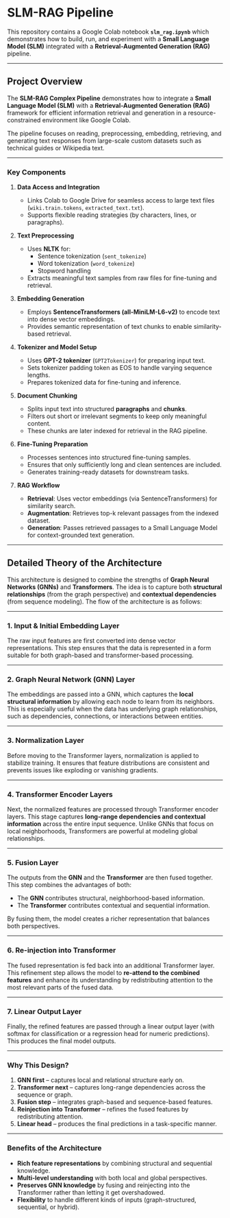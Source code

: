 # SLM-RAG Pipeline

This repository contains a Google Colab notebook **`slm_rag.ipynb`** which demonstrates how to build, run, and experiment with a **Small Language Model (SLM)** integrated with a **Retrieval-Augmented Generation (RAG)** pipeline. 

---

## Project Overview

The **SLM-RAG Complex Pipeline** demonstrates how to integrate a **Small Language Model (SLM)** with a **Retrieval-Augmented Generation (RAG)** framework for efficient information retrieval and generation in a resource-constrained environment like Google Colab.  

The pipeline focuses on reading, preprocessing, embedding, retrieving, and generating text responses from large-scale custom datasets such as technical guides or Wikipedia text.

---

### Key Components

1. **Data Access and Integration**
   - Links Colab to Google Drive for seamless access to large text files (`wiki.train.tokens`, `extracted_text.txt`).
   - Supports flexible reading strategies (by characters, lines, or paragraphs).

2. **Text Preprocessing**
   - Uses **NLTK** for:
     - Sentence tokenization (`sent_tokenize`)
     - Word tokenization (`word_tokenize`)
     - Stopword handling
   - Extracts meaningful text samples from raw files for fine-tuning and retrieval.

3. **Embedding Generation**
   - Employs **SentenceTransformers (all-MiniLM-L6-v2)** to encode text into dense vector embeddings.
   - Provides semantic representation of text chunks to enable similarity-based retrieval.

4. **Tokenizer and Model Setup**
   - Uses **GPT-2 tokenizer** (`GPT2Tokenizer`) for preparing input text.
   - Sets tokenizer padding token as EOS to handle varying sequence lengths.
   - Prepares tokenized data for fine-tuning and inference.

5. **Document Chunking**
   - Splits input text into structured **paragraphs** and **chunks**.
   - Filters out short or irrelevant segments to keep only meaningful content.
   - These chunks are later indexed for retrieval in the RAG pipeline.

6. **Fine-Tuning Preparation**
   - Processes sentences into structured fine-tuning samples.
   - Ensures that only sufficiently long and clean sentences are included.
   - Generates training-ready datasets for downstream tasks.

7. **RAG Workflow**
   - **Retrieval**: Uses vector embeddings (via SentenceTransformers) for similarity search.
   - **Augmentation**: Retrieves top-k relevant passages from the indexed dataset.
   - **Generation**: Passes retrieved passages to a Small Language Model for context-grounded text generation. 

---

## Detailed Theory of the Architecture

This architecture is designed to combine the strengths of **Graph Neural Networks (GNNs)** and **Transformers**. The idea is to capture both **structural relationships** (from the graph perspective) and **contextual dependencies** (from sequence modeling). The flow of the architecture is as follows:

---

### 1. Input & Initial Embedding Layer
The raw input features are first converted into dense vector representations. This step ensures that the data is represented in a form suitable for both graph-based and transformer-based processing.

---

### 2. Graph Neural Network (GNN) Layer
The embeddings are passed into a GNN, which captures the **local structural information** by allowing each node to learn from its neighbors. This is especially useful when the data has underlying graph relationships, such as dependencies, connections, or interactions between entities.

---

### 3. Normalization Layer
Before moving to the Transformer layers, normalization is applied to stabilize training. It ensures that feature distributions are consistent and prevents issues like exploding or vanishing gradients.

---

### 4. Transformer Encoder Layers
Next, the normalized features are processed through Transformer encoder layers. This stage captures **long-range dependencies and contextual information** across the entire input sequence. Unlike GNNs that focus on local neighborhoods, Transformers are powerful at modeling global relationships.

---

### 5. Fusion Layer
The outputs from the **GNN** and the **Transformer** are then fused together. This step combines the advantages of both:
- The **GNN** contributes structural, neighborhood-based information.  
- The **Transformer** contributes contextual and sequential information.  

By fusing them, the model creates a richer representation that balances both perspectives.

---

###  6. Re-injection into Transformer
The fused representation is fed back into an additional Transformer layer. This refinement step allows the model to **re-attend to the combined features** and enhance its understanding by redistributing attention to the most relevant parts of the fused data.

---

###  7. Linear Output Layer
Finally, the refined features are passed through a linear output layer (with softmax for classification or a regression head for numeric predictions). This produces the final model outputs.

---

###  Why This Design?
1. **GNN first** – captures local and relational structure early on.  
2. **Transformer next** – captures long-range dependencies across the sequence or graph.  
3. **Fusion step** – integrates graph-based and sequence-based features.  
4. **Reinjection into Transformer** – refines the fused features by redistributing attention.  
5. **Linear head** – produces the final predictions in a task-specific manner.  

---

### Benefits of the Architecture
- **Rich feature representations** by combining structural and sequential knowledge.  
- **Multi-level understanding** with both local and global perspectives.  
- **Preserves GNN knowledge** by fusing and reinjecting into the Transformer rather than letting it get overshadowed.  
- **Flexibility** to handle different kinds of inputs (graph-structured, sequential, or hybrid).  

